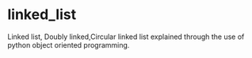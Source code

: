 # linked_list
Linked list, Doubly linked,Circular linked list explained through the use of python object oriented programming.
